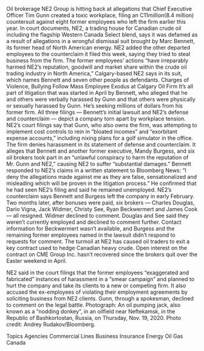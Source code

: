 Oil brokerage NE2 Group is hitting back at allegations that Chief Executive Officer Tim Gunn created a toxic workplace, filing an C$11 million ($8.4 million) countersuit against eight former employees who left the firm earlier this year.
In court documents, NE2, a trading house for Canadian crude oil including the flagship Western Canada Select blend, says it was defamed as a result of allegations in a wrongful dismissal suit brought by Marc Bennett, its former head of North American energy. NE2 added the other departed employees to the counterclaim it filed this week, saying they tried to steal business from the firm.
The former employees’ actions “have irreparably harmed NE2’s reputation, goodwill and market share within the crude oil trading industry in North America,” Calgary-based NE2 says in its suit, which names Bennett and seven other people as defendants.
Charges of Violence, Bullying Follow Mass Employee Exodus at Calgary Oil Firm
It’s all part of litigation that was started in April by Bennett, who alleged that he and others were verbally harassed by Gunn and that others were physically or sexually harassed by Gunn. He’s seeking millions of dollars from his former firm.
All three filings — Bennett’s initial lawsuit and NE2’s defense and counterclaim — depict a company torn apart by workplace tension. NE2’s court filings say that Gunn, who also owns the firm, was attempting to implement cost controls to rein in “bloated incomes” and “exorbitant expense accounts,” including nixing plans for a golf simulator in the office.
The firm denies harassment in its statement of defense and counterclaim. It alleges that Bennett and another former executive, Mandy Burgess, and six oil brokers took part in an “unlawful conspiracy to harm the reputation of Mr. Gunn and NE2,” causing NE2 to suffer “substantial damages.”
Bennett responded to NE2’s claims in a written statement to Bloomberg News: “I deny the allegations made against me as they are false, sensationalized and misleading which will be proven in the litigation process.” He confirmed that he had seen NE2’s filing and said he remained unemployed.
NE2’s counterclaim says Bennett and Burgess left the company in early February. Two months later, after bonuses were paid, six brokers — Charles Douglas, Dario Vigna, Jack Widmer, Christy See, Ryan Beckwermert and James Cook — all resigned.
Widmer declined to comment. Douglas and See said they weren’t currently employed and declined to comment further. Contact information for Beckwermert wasn’t available, and Burgess and the remaining former employees named in the lawsuit didn’t respond to requests for comment.
The turmoil at NE2 has caused oil traders to exit a key contract used to hedge Canadian heavy crude. Open interest on the contract on CME Group Inc. hasn’t recovered since the brokers quit over the Easter weekend in April.

NE2 said in the court filings that the former employees “exaggerated and fabricated” instances of harassment in a “smear campaign” and planned to hurt the company and take its clients to a new or competing firm. It also accused the ex-employees of violating their employment agreements by soliciting business from NE2 clients.
Gunn, through a spokesman, declined to comment on the legal battle.
Photograph: An oil pumping jack, also known as a “nodding donkey”, in an oilfield near Neftekamsk, in the Republic of Bashkortostan, Russia, on Thursday, Nov. 19, 2020. Photo credit: Andrey Rudakov/Bloomberg.

Topics
Agencies
Commercial Lines
Business Insurance
Energy
Oil Gas
Canada
